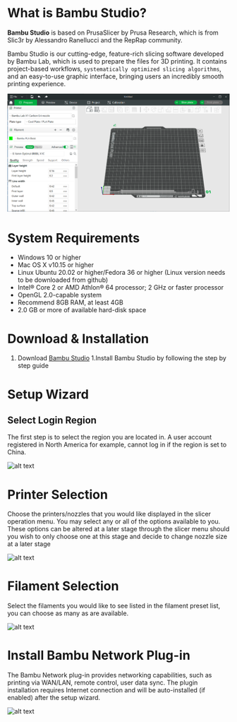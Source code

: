 # What is Bambu Studio?

**Bambu Studio** is based on PrusaSlicer by Prusa Research, which is from Slic3r by Alessandro Ranellucci and the RepRap community.

Bambu Studio is our cutting-edge, feature-rich slicing software developed by Bambu Lab, which is used to prepare the files for 3D printing. It contains project-based workflows, `systematically optimized slicing algorithms`, and an easy-to-use graphic interface, bringing users an incredibly smooth printing experience.

![Dashboard](image.png)

# System Requirements

-   Windows 10 or higher
-   Mac OS X v10.15 or higher
-   Linux Ubuntu 20.02 or higher/Fedora 36 or higher \(Linux version needs to be downloaded from github\)
-   Intel® Core 2 or AMD Athlon® 64 processor; 2 GHz or faster processor
-   OpenGL 2.0-capable system
-   Recommend 8GB RAM, at least 4GB
-   2.0 GB or more of available hard-disk space

# Download & Installation

1. Download [Bambu Studio](https://bambulab.com/download)
1.Install Bambu Studio by following the step by step guide

# Setup Wizard

## Select Login Region

The first step is to select the region you are located in. A user account registered in North America for example, cannot log in if the region is set to China.

![alt text](image-6.png)

# Printer Selection

Choose the printers/nozzles that you would like displayed in the slicer operation menu. You may select any or all of the options available to you. These options can be altered at a later stage through the slicer menu should you wish to only choose one at this stage and decide to change nozzle size at a later stage

![alt text](image-5.png)

# Filament Selection

Select the filaments you would like to see listed in the filament preset list, you can choose as many as are available.

![alt text](image-4.png)

# Install Bambu Network Plug-in 

The Bambu Network plug-in provides networking capabilities, such as printing via WAN/LAN, remote control, user data sync. The plugin installation requires Internet connection and will be auto-installed \(if enabled\) after the setup wizard.

![alt text](image-3.png)


